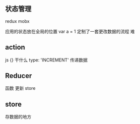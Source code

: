 ## 状态管理

redux
mobx

应用的状态放在全局的位置
var a = 1
定制了一套更改数据的流程 难

## action
js {}
干什么 type: 'INCREMENT'
传递数据

## Reducer
函数 更新 store

## store 
存数据的地方